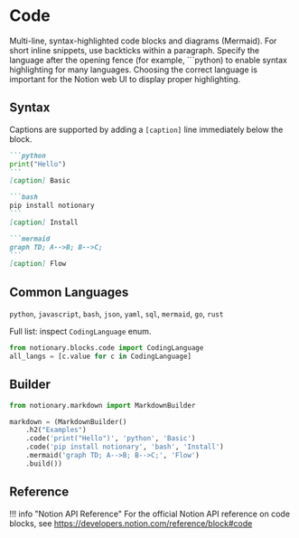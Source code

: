 # Code

Multi-line, syntax-highlighted code blocks and diagrams (Mermaid). For short inline snippets, use backticks within a paragraph. Specify the language after the opening fence (for example, ```python) to enable syntax highlighting for many languages. Choosing the correct language is important for the Notion web UI to display proper highlighting.

## Syntax

Captions are supported by adding a `[caption]` line immediately below the block.

````markdown
```python
print("Hello")
```
[caption] Basic

```bash
pip install notionary
```
[caption] Install

```mermaid
graph TD; A-->B; B-->C;
```
[caption] Flow
````

## Common Languages

`python`, `javascript`, `bash`, `json`, `yaml`, `sql`, `mermaid`, `go`, `rust`

Full list: inspect `CodingLanguage` enum.

```python
from notionary.blocks.code import CodingLanguage
all_langs = [c.value for c in CodingLanguage]
```

## Builder

```python
from notionary.markdown import MarkdownBuilder

markdown = (MarkdownBuilder()
    .h2("Examples")
    .code('print("Hello")', 'python', 'Basic')
    .code('pip install notionary', 'bash', 'Install')
    .mermaid('graph TD; A-->B; B-->C;', 'Flow')
    .build())
```


## Reference

!!! info "Notion API Reference"
    For the official Notion API reference on code blocks, see <a href="https://developers.notion.com/reference/block#code" target="_blank">https://developers.notion.com/reference/block#code</a>
